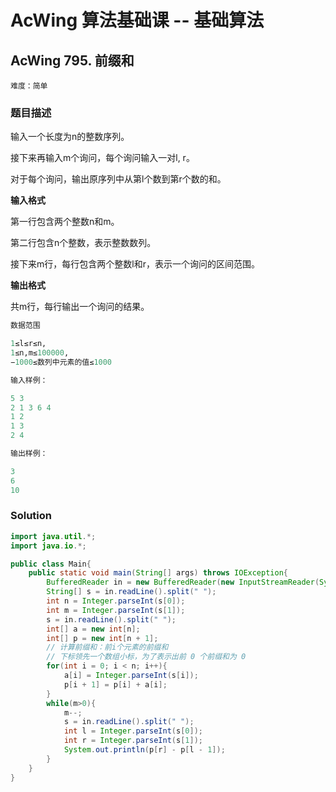 # AcWing 算法基础课 -- 基础算法

## AcWing 795. 前缀和 

`难度：简单`

### 题目描述

输入一个长度为n的整数序列。

接下来再输入m个询问，每个询问输入一对l, r。

对于每个询问，输出原序列中从第l个数到第r个数的和。

**输入格式**

第一行包含两个整数n和m。

第二行包含n个整数，表示整数数列。

接下来m行，每行包含两个整数l和r，表示一个询问的区间范围。

**输出格式**

共m行，每行输出一个询问的结果。

```r
数据范围

1≤l≤r≤n,
1≤n,m≤100000,
−1000≤数列中元素的值≤1000

输入样例：

5 3
2 1 3 6 4
1 2
1 3
2 4

输出样例：

3
6
10
```

### Solution

```java
import java.util.*;
import java.io.*;

public class Main{
    public static void main(String[] args) throws IOException{
        BufferedReader in = new BufferedReader(new InputStreamReader(System.in));
        String[] s = in.readLine().split(" ");
        int n = Integer.parseInt(s[0]);
        int m = Integer.parseInt(s[1]);
        s = in.readLine().split(" ");
        int[] a = new int[n];
        int[] p = new int[n + 1];
        // 计算前缀和：前i个元素的前缀和
        // 下标领先一个数组小标，为了表示出前 0 个前缀和为 0
        for(int i = 0; i < n; i++){
            a[i] = Integer.parseInt(s[i]);
            p[i + 1] = p[i] + a[i];
        }
        while(m>0){
            m--;
            s = in.readLine().split(" ");
            int l = Integer.parseInt(s[0]);
            int r = Integer.parseInt(s[1]);
            System.out.println(p[r] - p[l - 1]);
        }
    }
}
```